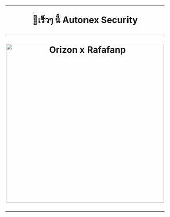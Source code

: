 <h1 align="center">

----------------------------------------

🧡เร็วๆ นี้ Autonex Security

----------------------------------------

<img src="https://img5.pic.in.th/file/secure-sv1/Orizon-x-Rafafanp.png" alt="Orizon x Rafafanp" width="500">

-------------------------------------
